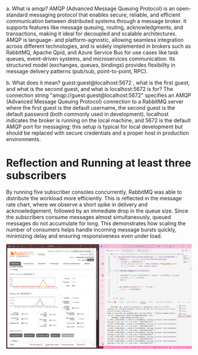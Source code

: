 a. What is amqp?
AMQP (Advanced Message Queuing Protocol) is an open-standard messaging protocol that enables secure, reliable, and efficient communication between distributed systems through a message broker. It supports features like message queuing, routing, acknowledgments, and transactions, making it ideal for decoupled and scalable architectures. AMQP is language- and platform-agnostic, allowing seamless integration across different technologies, and is widely implemented in brokers such as RabbitMQ, Apache Qpid, and Azure Service Bus for use cases like task queues, event-driven systems, and microservices communication. Its structured model (exchanges, queues, bindings) provides flexibility in message delivery patterns (pub/sub, point-to-point, RPC).

b. What does it mean? guest:guest@localhost:5672 , what is the first guest, and what is the second guest, and what is localhost:5672 is for?
The connection string "amqp://guest:guest@localhost:5672" specifies an AMQP (Advanced Message Queuing Protocol) connection to a RabbitMQ server where the first guest is the default username, the second guest is the default password (both commonly used in development), localhost indicates the broker is running on the local machine, and 5672 is the default AMQP port for messaging; this setup is typical for local development but should be replaced with secure credentials and a proper host in production environments.

# Reflection and Running at least three subscribers
By running five subscriber consoles concurrently, RabbitMQ was able to distribute the workload more efficiently. This is reflected in the message rate chart, where we observe a short spike in delivery and acknowledgement, followed by an immediate drop in the queue size. Since the subscribers consume messages almost simultaneously, queued messages do not accumulate for long. This demonstrates how scaling the number of consumers helps handle incoming message bursts quickly, minimizing delay and ensuring responsiveness even under load.

![Reflection and Running at least three subscribers](static/images/banyak.png)